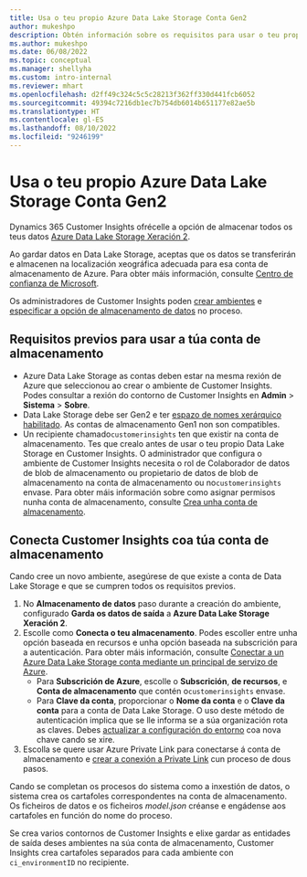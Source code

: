 ```yaml
---
title: Usa o teu propio Azure Data Lake Storage Conta Gen2
author: mukeshpo
description: Obtén información sobre os requisitos para usar o teu propio Azure Data Lake Storage conta para almacenar datos de Customer Insights.
ms.author: mukeshpo
ms.date: 06/08/2022
ms.topic: conceptual
ms.manager: shellyha
ms.custom: intro-internal
ms.reviewer: mhart
ms.openlocfilehash: d2ff49c324c5c5c28213f362ff330d441fcb6052
ms.sourcegitcommit: 49394c7216db1ec7b754db6014b651177e82ae5b
ms.translationtype: HT
ms.contentlocale: gl-ES
ms.lasthandoff: 08/10/2022
ms.locfileid: "9246199"
---
```

# <a name="use-your-own-azure-data-lake-storage-gen2-account"></a>Usa o teu propio Azure Data Lake Storage Conta Gen2

Dynamics 365 Customer Insights ofrécelle a opción de almacenar todos os teus datos [Azure Data Lake Storage Xeración 2](/azure/storage/blobs/data-lake-storage-introduction).

Ao gardar datos en Data Lake Storage, aceptas que os datos se transferirán e almacenen na localización xeográfica adecuada para esa conta de almacenamento de Azure. Para obter máis información, consulte [Centro de confianza de Microsoft](https://www.microsoft.com/trust-center).

Os administradores de Customer Insights poden [crear ambientes](create-environment.md) e [especificar a opción de almacenamento de datos](create-environment.md#step-2-configure-data-storage) no proceso.

## <a name="prerequisites-to-use-your-storage-account"></a>Requisitos previos para usar a túa conta de almacenamento

- Azure Data Lake Storage as contas deben estar na mesma rexión de Azure que seleccionou ao crear o ambiente de Customer Insights. Podes consultar a rexión do contorno de Customer Insights en **Admin** > **Sistema** > **Sobre**.
- Data Lake Storage debe ser Gen2 e ter [espazo de nomes xerárquico habilitado](/azure/storage/blobs/create-data-lake-storage-account). As contas de almacenamento Gen1 non son compatibles.
- Un recipiente chamado`customerinsights` ten que existir na conta de almacenamento. Tes que crealo antes de usar o teu propio Data Lake Storage en Customer Insights. O administrador que configura o ambiente de Customer Insights necesita o rol de Colaborador de datos de blob de almacenamento ou propietario de datos de blob de almacenamento na conta de almacenamento ou no`customerinsights` envase. Para obter máis información sobre como asignar permisos nunha conta de almacenamento, consulte [Crea unha conta de almacenamento](/azure/storage/common/storage-account-create?toc=%2Fazure%2Fstorage%2Fblobs%2Ftoc.json&tabs=azure-portal).

## <a name="connect-customer-insights-with-your-storage-account"></a>Conecta Customer Insights coa túa conta de almacenamento

Cando cree un novo ambiente, asegúrese de que existe a conta de Data Lake Storage e que se cumpren todos os requisitos previos.

1. No **Almacenamento de datos** paso durante a creación do ambiente, configurado **Garda os datos de saída** a **Azure Data Lake Storage Xeración 2**.
1. Escolle como **Conecta o teu almacenamento**. Podes escoller entre unha opción baseada en recursos e unha opción baseada na subscrición para a autenticación. Para obter máis información, consulte [Conectar a un Azure Data Lake Storage conta mediante un principal de servizo de Azure](connect-service-principal.md).
   - Para **Subscrición de Azure**, escolle o **Subscrición**, **de recursos**, e **Conta de almacenamento** que contén o`customerinsights` envase.
   - Para **Clave da conta**, proporcionar o **Nome da conta** e o **Clave da conta** para a conta de Data Lake Storage. O uso deste método de autenticación implica que se lle informa se a súa organización rota as claves. Debes [actualizar a configuración do entorno](manage-environments.md#edit-an-existing-environment) coa nova chave cando se xire.
1. Escolla se quere usar Azure Private Link para conectarse á conta de almacenamento e [crear a conexión a Private Link](security-overview.md#set-up-an-azure-private-link) cun proceso de dous pasos.

Cando se completan os procesos do sistema como a inxestión de datos, o sistema crea os cartafoles correspondentes na conta de almacenamento. Os ficheiros de datos e os ficheiros *model.json* créanse e engádense aos cartafoles en función do nome do proceso.

Se crea varios contornos de Customer Insights e elixe gardar as entidades de saída deses ambientes na súa conta de almacenamento, Customer Insights crea cartafoles separados para cada ambiente con `ci_environmentID` no recipiente.
